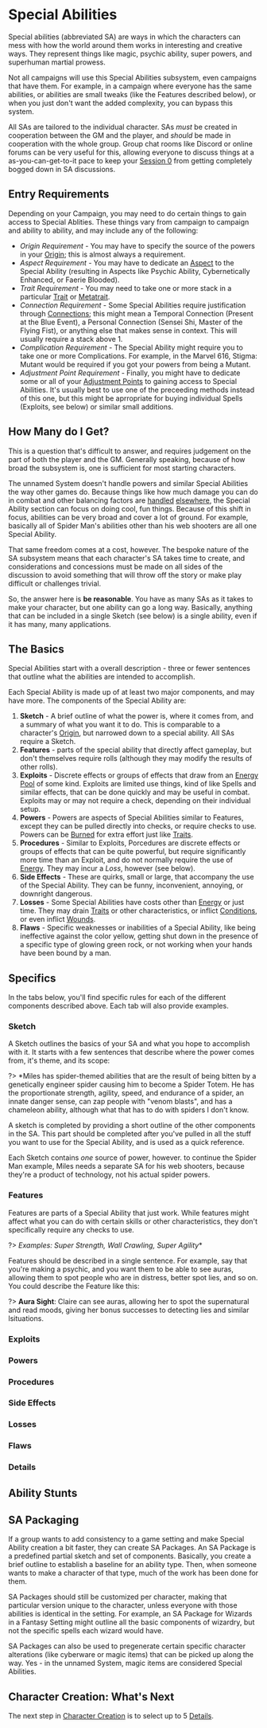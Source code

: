# Special Abilities

Special abilities (abbreviated SA) are ways in which the characters can mess with how the world around them works in interesting and creative ways. They represent things like magic, psychic ability, super powers, and superhuman martial prowess.

Not all campaigns will use this Special Abilities subsystem, even campaigns that have them. For example, in a campaign where everyone has the same abilities, or abilities are small tweaks (like the Features described below), or when you just don't want the added complexity, you can bypass this system.

All SAs are tailored to the individual character. SAs *must* be created in cooperation between the GM and the player, and *should* be made in cooperation with the whole group. Group chat rooms like Discord or online forums can be very useful for this, allowing everyone to discuss things at a as-you-can-get-to-it pace to keep your [Session 0](Parameters.md) from getting completely bogged down in SA discussions.

## Entry Requirements

Depending on your Campaign, you may need to do certain things to gain access to Special Ablities. These things vary from campaign to campaign and ability to ability, and may include any of the following:

- *Origin Requirement* - You may have to specify the source of the powers in your [Origin](Origin.md); this is almost always a requirement.
- *Aspect Requirement* - You may have to dedicate an [Aspect](Aspects.md) to the Special Ability (resulting in Aspects like Psychic Ability, Cybernetically Enhanced, or Faerie Blooded).
- *Trait Requirement* - You may need to take one or more stack in a particular [Trait](Traits.md) or [Metatrait](MetaTraits.md).
- *Connection Requirement* - Some Special Abilities require justification through [Connections](Connections.md); this might mean a Temporal Connection (Present at the Blue Event), a Personal Connection (Sensei Shi, Master of the Flying Fist), or anything else that makes sense in context. This will usually require a stack above 1.
- *Complication Requirement* - The Special Ability might require you to take one or more Complications. For example, in the Marvel 616, Stigma: Mutant would be required if you got your powers from being a Mutant.
- *Adjustment Point Requirement* - Finally, you might have to dedicate some or all of your [Adjustment Points](AdjustmentPoints.md) to gaining access to Special Abilities. It's usually best to use one of the preceeding methods instead of this one, but this might be aprropriate for buying individual Spells (Exploits, see below) or similar small additions.

## How Many do I Get?

This is a question that's difficult to answer, and requires judgement on the part of both the player and the GM. Generally speaking, because of how broad the subsystem is, one is sufficient for most starting characters.

The unnamed System doesn't handle powers and similar Special Abilities the way other games do. Because things like how much damage you can do in combat and other balancing factors are [handled](Combat.md) [elsewhere](WoundThreshold.md), the Special Ability section can focus on doing cool, fun things. Because of this shift in focus, abilities can be very broad and cover a lot of ground. For example, basically all of Spider Man's abilities other than his web shooters are all one Special Ability.

That same freedom comes at a cost, however. The bespoke nature of the SA subsystem means that each character's SA takes time to create, and considerations and concessions must be made on all sides of the discussion to avoid something that will throw off the story or make play difficult or challenges trivial.

So, the answer here is **be reasonable**. You have as many SAs as it takes to make your character, but one ability can go a long way. Basically, anything that can be included in a single Sketch (see below) is a single ability, even if it has many, many applications.

## The Basics

Special Abilities start with a overall description - three or fewer sentences that outline what the abilities are intended to accomplish.

Each Special Ability is made up of at least two major components, and may have more. The components of the Special Ability are:

1. **Sketch** - A brief outline of what the power is, where it comes from, and a summary of what you want it to do. This is comparable to a character's [Origin](Origin.md), but narrowed down to a special ability. All SAs require a Sketch.
2. **Features** - parts of the special ability that directly affect gameplay, but don't themselves require rolls (although they may modify the results of other rolls).
3. **Exploits** - Discrete effects or groups of effects that draw from an [Energy Pool](Energy.md) of some kind. Exploits are limited use things, kind of like Spells and similar effects, that can be done quickly and may be useful in combat. Exploits may or may not require a check, depending on their individual setup.
4. **Powers** - Powers are aspects of Special Abilities similar to Features, except they can be pulled directly into checks, or require checks to use. Powers can be [Burned](Burn.md) for extra effort just like [Traits](Traits.md).
5. **Procedures** - Similar to Exploits, Porcedures are discrete effects or groups of effects that can be quite powerful, but require significantly more time than an Exploit, and do not normally require the use of [Energy](Energy.md). They may incur a *Loss*, however (see below).
6. **Side Effects** - These are quirks, small or large, that accompany the use of the Special Ability. They can be funny, inconvenient, annoying, or downright dangerous.
7. **Losses** - Some Special Abilities have costs other than [Energy](Energy.md) or just time. They may drain [Traits](Traits.md) or other characteristics, or inflict [Conditions](Conditions.md), or even inflict [Wounds](WoundThreshold.md).
8. **Flaws** - Specific weaknesses or inabilities of a Special Ability, like being ineffective against the color yellow, getting shut down in the presence of a specific type of glowing green rock, or not working when your hands have been bound by a man.

## Specifics

In the tabs below, you'll find specific rules for each of the different components described above. Each tab will also provide examples.

<!-- tabs:start -->

### **Sketch**

A Sketch outlines the basics of your SA and what you hope to accomplish with it. It starts with a few sentences that describe where the power comes from, it's theme, and its scope:

?> *Miles has spider-themed abilities that are the result of being bitten by a genetically engineer spider causing him to become a Spider Totem. He has the proportionate strength, agility, speed, and endurance of a spider, an innate danger sense, can zap people with "venom blasts", and has a chameleon ability, although what that has to do with spiders I don't know.

A sketch is completed by providing a short outline of the other components in the SA. This part should be completed after you've pulled in all the stuff you want to use for the Special Ability, and is used as a quick reference.

Each Sketch contains *one* source of power, however. to continue the Spider Man example, Miles needs a separate SA for his web shooters, because they're a product of technology, not his actual spider powers.

### **Features**

Features are parts of a Special Ability that just work. While features might affect what you can do with certain skills or other characteristics, they don't specifically require any checks to use.

?> *Examples: Super Strength, Wall Crawling, Super Agility**

Features should be described in a single sentence. For example, say that you're making a psychic, and you want them to be able to see auras, allowing them to spot people who are in distress, better spot lies, and so on. You could describe the Feature like this:

?> **Aura Sight**: Claire can see auras, allowing her to spot the supernatural and read moods, giving her bonus successes to detecting lies and similar lsituations.

### **Exploits**

### **Powers**

### **Procedures**

### **Side Effects**

### **Losses**

### **Flaws**

### **Details**

<!-- tabs:end -->

## Ability Stunts

## SA Packaging

If a group wants to add consistency to a game setting and make Special Ability creation a bit faster, they can create SA Packages. An SA Package is a predefined partial sketch and set of components. Basically, you create a brief outline to establish a baseline for an ability type. Then, when someone wants to make a character of that type, much of the work has been done for them.

SA Packages should still be customized per character, making that particular version unique to the character, unless everyone with those abilities is identical in the setting. For example, an SA Package for Wizards in a Fantasy Setting might outline all the basic components of wizardry, but not the specific spells each wizard would have.

SA Packages can also be used to pregenerate certain specific character alterations (like cyberware or magic items) that can be picked up along the way. Yes - in the unnamed System, magic items are considered Special Abilities.

## Character Creation: What's Next

The next step in [Character Creation](CCSummary.md) is to select up to 5 [Details](Details.md).
